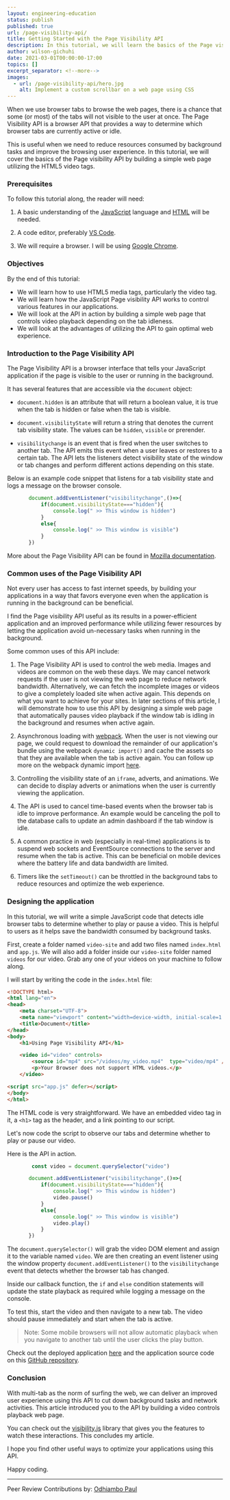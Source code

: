 ```yaml
---
layout: engineering-education
status: publish
published: true
url: /page-visibility-api/
title: Getting Started with the Page Visibility API
description: In this tutorial, we will learn the basics of the Page visibility API by building a simple video playback controls webpage utilizing the HTML5 video tags.
author: wilson-gichuhi
date: 2021-03-01T00:00:00-17:00
topics: []
excerpt_separator: <!--more-->
images:
  - url: /page-visibility-api/hero.jpg
    alt: Implement a custom scrollbar on a web page using CSS
---
```

When we use browser tabs to browse the web pages, there is a chance that some (or most) of the tabs will not visible to the user at once. The Page Visibility API is a browser API that provides a way to determine which browser tabs are currently active or idle.
<!--more-->
This is useful when we need to reduce resources consumed by background tasks and improve the browsing user experience. In this tutorial, we will cover the basics of the Page visibility API by building a simple web page utilizing the HTML5 video tags.

### Prerequisites
To follow this tutorial along, the reader will need:
1. A basic understanding of the [JavaScript](https://www.w3schools.com/js/js_intro.asp) language and [HTML](https://www.w3schools.com/html/html_intro.asp) will be needed.
   
2. A code editor, preferably [VS Code](https://code.visualstudio.com/Download).
   
3. We will require a browser. I will be using [Google Chrome](https://www.google.com/chrome/).
   
### Objectives
By the end of this tutorial:
- We will learn how to use HTML5 media tags, particularly the video tag.
- We will learn how the JavaScript Page visibility API works to control various features in our applications.
- We will look at the API in action by building a simple web page that controls video playback depending on the tab idleness. 
- We will look at the advantages of utilizing the API to gain optimal web experience. 

### Introduction to the Page Visibility API
The Page Visibility API is a browser interface that tells your JavaScript application if the page is visible to the user or running in the background.

It has several features that are accessible via the `document` object:
- `document.hidden` is an attribute that will return a boolean value, it is true when the tab is hidden or false when the tab is visible.
  
- `document.visibilityState` will return a string that denotes the current tab visibility state. The values can be `hidden`, `visible` or prerender.
  
- `visibilitychange` is an event that is fired when the user switches to another tab. The API emits this event when a user leaves or restores to a certain tab. The API lets the listeners detect visibility state of the window or tab changes and perform different actions depending on this state.

Below is an example code snippet that listens for a tab visibility state and logs a message on the browser console.
```javascript 
       document.addEventListener("visibilitychange",()=>{
           if(document.visibilityState==="hidden"){
               console.log(" >> This window is hidden")
           }
           else{
               console.log(" >> This window is visible")
           }
       })
```

More about the Page Visibility API can be found in [Mozilla documentation](https://developer.mozilla.org/en-US/docs/Web/API/Page_Visibility_API).

### Common uses of the Page Visibility API
Not every user has access to fast internet speeds, by building your applications in a way that favors everyone even when the application is running in the background can be beneficial. 

I find the Page visibility API useful as its results in a power-efficient application and an improved performance while utilizing fewer resources by letting the application avoid un-necessary tasks when running in the background.

Some common uses of this API include:
1. The Page Visibility API is used to control the web media. Images and videos are common on the web these days. We may cancel network requests if the user is not viewing the web page to reduce network bandwidth. Alternatively, we can fetch the incomplete images or videos to give a completely loaded site when active again. This depends on what you want to achieve for your sites. In later sections of this article, I will demonstrate how to use this API by designing a simple web page that automatically pauses video playback if the window tab is idling in the background and resumes when active again.
   
2. Asynchronous loading with [webpack](https://webpack.js.org/). When the user is not viewing our page, we could request to download the remainder of our application's bundle using the webpack `dynamic import()` and cache the assets so that they are available when the tab is active again. You can follow up more on the webpack dynamic import [here](https://webpack.js.org/guides/code-splitting/).
   
3. Controlling the visibility state of an `iframe`, adverts, and animations. We can decide to display adverts or animations when the user is currently viewing the application.

4. The API is used to cancel time-based events when the browser tab is idle to improve performance. An example would be canceling the poll to the database calls to update an admin dashboard if the tab window is idle.
   
5. A common practice in web (especially in real-time) applications is to suspend web sockets and EventSource connections to the server and resume when the tab is active. This can be beneficial on mobile devices where the battery life and data bandwidth are limited.
   
6. Timers like the `setTimeout()` can be throttled in the background tabs to reduce resources and optimize the web experience.

### Designing the application
In this tutorial, we will write a simple JavaScript code that detects idle browser tabs to determine whether to play or pause a video. This is helpful to users as it helps save the bandwidth consumed by background tasks. 

First, create a folder named `video-site` and add two files named `index.html` and `app.js`. We will also add a folder inside our `video-site` folder named `videos` for our video. Grab any one of your videos on your machine to follow along.

I will start by writing the code in the `index.html` file:
```HTML
<!DOCTYPE html>
<html lang="en">
<head>
    <meta charset="UTF-8">
    <meta name="viewport" content="width=device-width, initial-scale=1.0">
    <title>Document</title>
</head>
<body>
    <h1>Using Page Visibility API</h1>

    <video id="video" controls>
        <source id="mp4" src="/videos/my_video.mp4"  type="video/mp4" />
        <p>Your Browser does not support HTML videos.</p>
    </video>

<script src="app.js" defer></script>
</body>
</html>

```

The HTML code is very straightforward. We have an embedded video tag in it, a `<h1>` tag as the header, and a link pointing to our script.

Let's now code the script to observe our tabs and determine whether to play or pause our video. 

Here is the API in action.

```JavaScript
        const video = document.querySelector("video")

       document.addEventListener("visibilitychange",()=>{
           if(document.visibilityState==="hidden"){
               console.log(" >> This window is hidden")
               video.pause()
           }
           else{
               console.log(" >> This window is visible")
               video.play()
           }
       })
``` 

The `document.querySelector()` will grab the video DOM element and assign it to the variable named `video`. We are then creating an event listener using the window property `document.addEventListener()` to the `visibilitychange` event that detects whether the browser tab has changed. 

Inside our callback function, the `if` and `else` condition statements will update the state playback as required while logging a message on the console.

To test this, start the video and then navigate to a new tab. The video should pause immediately and start when the tab is active.
> Note: Some mobile browsers will not allow automatic playback when you navigate to another tab until the user clicks the play button.

Check out the deployed application [here](https://video-playback-detector.netlify.app/) and the application source code on this [GitHub repository](https://github.com/ReactifyStudio/Detecting-Idle-Browser-Tabs).

### Conclusion
With multi-tab as the norm of surfing the web, we can deliver an improved user experience using this API to cut down background tasks and network activities. This article introduced you to the API by building a video controls playback web page. 

You can check out the [visibility.js](https://github.com/evilmartians/visibility.js) library that gives you the features to watch these interactions. This concludes my article. 

I hope you find other useful ways to optimize your applications using this API. 

Happy coding.

---
Peer Review Contributions by: [Odhiambo Paul](/authors/odhiambo-paul/)
